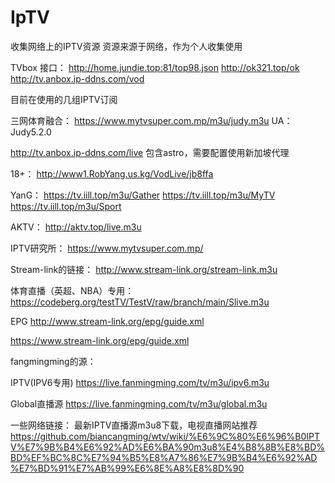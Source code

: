 # IpTV
收集网络上的IPTV资源
资源来源于网络，作为个人收集使用

TVbox 接口：
http://home.jundie.top:81/top98.json
http://ok321.top/ok
http://tv.anbox.ip-ddns.com/vod


目前在使用的几组IPTV订阅

三网体育融合：
https://www.mytvsuper.com.mp/m3u/judy.m3u
UA：Judy5.2.0

http://tv.anbox.ip-ddns.com/live
包含astro，需要配置使用新加坡代理

18+：
http://www1.RobYang.us.kg/VodLive/jb8ffa

YanG：
https://tv.iill.top/m3u/Gather
https://tv.iill.top/m3u/MyTV
https://tv.iill.top/m3u/Sport

AKTV：
http://aktv.top/live.m3u

IPTV研究所：
https://www.mytvsuper.com.mp/











Stream-link的链接：
http://www.stream-link.org/stream-link.m3u

体育直播（英超、NBA）专用：
https://codeberg.org/testTV/TestV/raw/branch/main/Slive.m3u

EPG
http://www.stream-link.org/epg/guide.xml

https://www.stream-link.org/epg/guide.xml

fangmingming的源：

IPTV(IPV6专用)
https://live.fanmingming.com/tv/m3u/ipv6.m3u

Global直播源
https://live.fanmingming.com/tv/m3u/global.m3u


一些网络链接：
  最新IPTV直播源m3u8下载，电视直播网站推荐
 https://github.com/biancangming/wtv/wiki/%E6%9C%80%E6%96%B0IPTV%E7%9B%B4%E6%92%AD%E6%BA%90m3u8%E4%B8%8B%E8%BD%BD%EF%BC%8C%E7%94%B5%E8%A7%86%E7%9B%B4%E6%92%AD%E7%BD%91%E7%AB%99%E6%8E%A8%E8%8D%90


